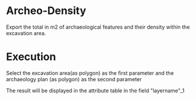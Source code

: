 # Archeo-Density

Export the total in m2 of archaeological features and their density within the excavation area. 

# Execution 
Select the excavation area(as polygon) as the first parameter and the archaeology plan (as polygon) as the second parameter

The result will be displayed in the attribute table in the field "layername"_1 
